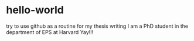 # hello-world
try to use github as a routine for my thesis writing
I am a PhD student in the department of EPS at Harvard Yay!!!
